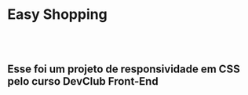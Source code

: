 <h1>Easy Shopping </h1>
<br>
<br>
<h2>Esse foi um projeto de responsividade em CSS pelo curso DevClub  Front-End </h2>
